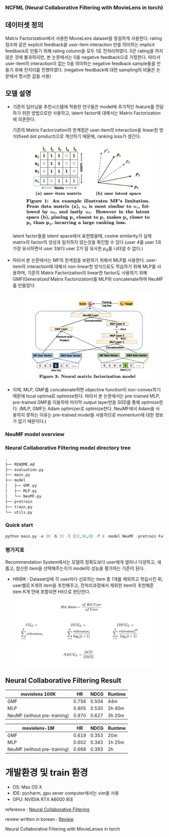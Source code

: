 ### NCFML (Neural Collaborative Filtering with MovieLens in torch)
## 데이터셋 정의

Matrix Factorization에서 사용한 MovieLens dataset을 동일하게 사용한다. rating 점수와 같은 explicit feedback을 user-item interaction 만을 의미하는 implicit feedback로 만들기 위해 rating column을 모두 1로 전처리하였다. 0은 rating을 하지 않은 것에 불과하지만, 본 논문에서는 0을 negative feedback으로 가정한다. 따라서 user-item의 interaction이 없는 0을 의미하는 negative feedback sample들을 만들기 위해 전치리를 진행하였다. (negative feedback에 대한 sampling의 비율은 논문에서 명시한 값을 사용)

## 모델 설명

- 기존의 딥러닝을 추천시스템에 적용한 연구들은 model에 추가적인 feature를 전달하기 위한 방법으로만 사용하고, latent factor에 대해서는 Matrix Factorization에 의존한다.

    기존의 Matrix Factorization의 한계점은 user-item의 interaction을 linear한 방식(fixed dot product)으로 계산하기 때문에, ranking loss가 생긴다.

    <p align="center">
    <div class="center">
      <figure>
        <a href="/images/matrix_limit.png"><img src="images/matrix_limit.png" width="600" ></a>
      </figure>
    </div>
    </p>

     latent factor들을 latent space에서 표현했을때, cosine similarity가 실제 matrix의 factor의 양상과 일치하지 않는것을 확인할 수 있다.(user 4를 user 1과 가장 유사하면서 user 3보다 user 2가 덜 유사한 $p_4$를 나타낼 수 없다.)

- 따라서 본 논문에서는 MF의 한계점을 보완하기 위해서 MLP를 사용한다. user-item의 interaction에 대해서 non-linear한 방식으로도 학습하기 위해 MLP를 사용하며, 기존의 Matrix Factorization의 linear한 factor도 사용하기 위해 GMF(Generalized Matrix Factorization)를 MLP와 concatenate하여 NeuMF를 만들었다.

  <p align="center">
  <div class="center">
    <figure>
      <a href="/images/NeuMF.png"><img src="images/NeuMF.png" width="600" ></a>
    </figure>
  </div>
  </p>

- 이때, MLP, GMF를 concatenate하면 objective function이 non-convex하기 때문에 local optima로 optimize된다. 따라서 본 논문에서는 pre-trained MLP, pre-trained GMF를 이용하여 마지막 output layer만을 SGD를 통해 optimize한다. (MLP, GMF는 Adam optimizer로 optimize한다. NeuMF에서 Adam을 사용하지 못하는 이유는 pre-trained model을 사용하므로 momentum에 대한 정보가 없기 때문이다.)

### NeuMF model overview



### Neural Collaborative Filtering model directory tree

```python
.
├── README.md
├── evaluation.py
├── main.py
├── model
│   ├── GMF.py
│   ├── MLP.py
│   └── NeuMF.py
├── pretrain
├── train.py
└── utils.py
```

### Quick start

```python
python main.py -e 30 -b 32 -l [32,16,8] -f 8 -model NeuMF -pretrain False -k 10
```

### 평가지표

Recommendation System에서는 모델의 정확도보다 user에게 얼마나 다양하고, 새롭고, 참신한 item을 선택해주는지가 model의 성능을 평가하는 기준이 된다.

- HR@K : Dataset상에 각 user마다 선호하는 item 중 1개를 제외하고 학습시킨 뒤, user별로 K개의 item을 추천해주고, 전처리과정에서 제외한 item이 추천해준 item K개 안에 포함되면 Hit으로 판단한다.

<p align="center">
<div class="center">
  <figure>
    <a href="/images/Metric.png"><img src="images/Metric.png" width="600" ></a>
  </figure>
</div>
</p>

## Neural Collaborative Filtering Result

| movielens 100K | HR | NDCG | Runtime |
| --- | --- | --- | --- |
| GMF | 0.756 | 0.504 | 44m |
| MLP | 0.805 | 0.530 | 2h 40m |
| NeuMF (without pre-training) | 0.970 | 0.627 | 3h 20m |

| movielens-1M | HR | NDCG | Runtime |
| --- | --- | --- | --- |
| GMF | 0.619 | 0.353 | 20m |
| MLP | 0.602 | 0.343 | 1h 25m |
| NeuMF (without pre-training) | 0.668 | 0.393 | 2h |

# 개발환경 및 train 환경

- OS: Max OS X
- IDE: pycharm, gpu sever computer에서는 vim을 사용
- GPU: NVIDIA RTX A6000 8대


reference : [Neural Collaborative Filtering](https://www.google.com/search?q=Neural+Collaborative+Filtering&oq=Neural+Collaborative+Filtering&aqs=chrome.0.69i59l3j69i60l3.650j0j9&sourceid=chrome&ie=UTF-8)

review written in korean : [Review](https://changhyeonnam.github.io/2021/12/28/Neural_Collaborative_Filtering.html)

Neural Collaborative Filtering with MovieLenws in torch
